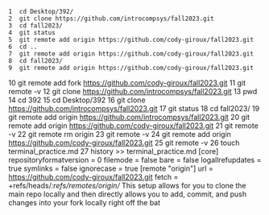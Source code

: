     1  cd Desktop/392/
    2  git clone https://github.com/introcompsys/fall2023.git
    3  cd fall2023/
    4  git status
    5  git remote add origin https://github.com/cody-giroux/fall2023.git
    6  cd ..
    7  git remote add origin https://github.com/cody-giroux/fall2023.git
    8  cd fall2023/
    9  git remote add origin https://github.com/cody-giroux/fall2023.git
   10  git remote add fork https://github.com/cody-giroux/fall2023.git
   11  git remote -v
   12  git clone https://github.com/introcompsys/fall2023.git
   13  pwd
   14  cd 392
   15  cd Desktop/392
   16  git clone https://github.com/introcompsys/fall2023.git
   17  git status
   18  cd fall2023/
   19  git remote add origin https://github.com/introcompsys/fall2023.git
   20  git remote add origin https://github.com/cody-giroux/fall2023.git
   21  git remote -v
   22  git remote rm origin
   23  git remote -v
   24  git remote add origin https://github.com/cody-giroux/fall2023.git
   25  git remote -v
   26  touch terminal_practice.md
   27  history >> terminal_practice.md
[core]
	repositoryformatversion = 0
	filemode = false
	bare = false
	logallrefupdates = true
	symlinks = false
	ignorecase = true
[remote "origin"]
	url = https://github.com/cody-giroux/fall2023.git
	fetch = +refs/heads/*:refs/remotes/origin/*
This setup allows for you to clone the main repo locally and then directly allows you to add, commit, and push changes into your fork locally right off the bat

